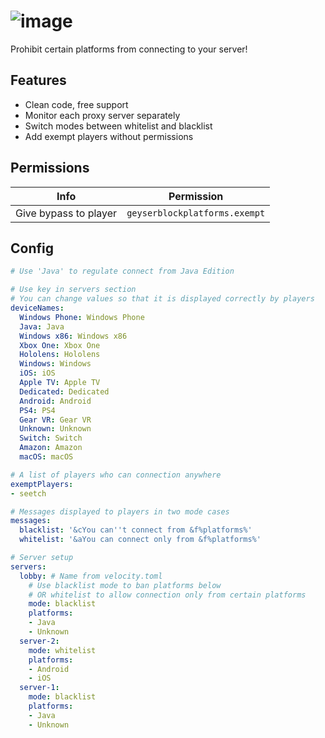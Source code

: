 # ![image](https://github.com/user-attachments/assets/8778b16e-1c8f-43e6-a8d9-7ad9692926aa)
Prohibit certain platforms from connecting to your server!

## Features

* Clean code, free support
* Monitor each proxy server separately
* Switch modes between whitelist and blacklist
* Add exempt players without permissions

## Permissions

| Info                    | Permission                    |
|-------------------------|-------------------------------|
| Give bypass to player   | `geyserblockplatforms.exempt` |

## Config

```yaml
# Use 'Java' to regulate connect from Java Edition

# Use key in servers section
# You can change values so that it is displayed correctly by players
deviceNames: 
  Windows Phone: Windows Phone
  Java: Java
  Windows x86: Windows x86
  Xbox One: Xbox One
  Hololens: Hololens
  Windows: Windows
  iOS: iOS
  Apple TV: Apple TV
  Dedicated: Dedicated
  Android: Android
  PS4: PS4
  Gear VR: Gear VR
  Unknown: Unknown
  Switch: Switch
  Amazon: Amazon
  macOS: macOS

# A list of players who can connection anywhere
exemptPlayers:
- seetch

# Messages displayed to players in two mode cases
messages:
  blacklist: '&cYou can''t connect from &f%platforms%'
  whitelist: '&aYou can connect only from &f%platforms%'

# Server setup
servers:
  lobby: # Name from velocity.toml
    # Use blacklist mode to ban platforms below 
    # OR whitelist to allow connection only from certain platforms
    mode: blacklist 
    platforms:
    - Java
    - Unknown
  server-2:
    mode: whitelist
    platforms:
    - Android
    - iOS
  server-1:
    mode: blacklist
    platforms:
    - Java
    - Unknown
```

